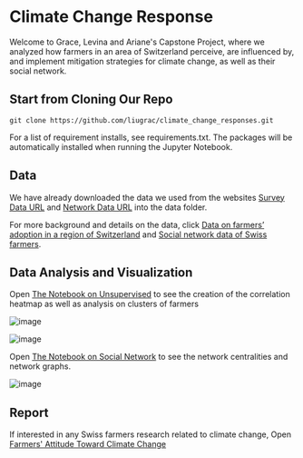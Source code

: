 # Climate Change Response

Welcome to Grace, Levina and Ariane's Capstone Project, where we analyzed how farmers in an area of Switzerland perceive, are influenced by, and implement mitigation strategies for climate change, as well as their social network. 

## Start from Cloning Our Repo
```
git clone https://github.com/liugrac/climate_change_responses.git
```

For a list of requirement installs, see requirements.txt. The packages will be automatically installed when running the Jupyter Notebook. 

## Data
We have already downloaded the data we used from the websites [Survey Data URL](https://www.research-collection.ethz.ch/handle/20.500.11850/383116) and [Network Data URL](https://www.research-collection.ethz.ch/handle/20.500.11850/458053) into the data folder. 

For more background and details on the data, click [Data on farmers’ adoption in a region of Switzerland](https://www.sciencedirect.com/science/article/pii/S2352340920303048#!) and [Social network data of Swiss farmers](https://www.sciencedirect.com/science/article/pii/S2352340921001827#tbl0001). 

## Data Analysis and Visualization
Open [The Notebook on Unsupervised](https://github.com/liugrac/climate_change_responses/blob/main/Exploratory%20%26%20Cluster%20Analysis.ipynb) to see the creation of the correlation heatmap as well as analysis on clusters of farmers


![image](https://user-images.githubusercontent.com/100817549/207014148-4b84ddde-74ae-4a08-a0df-6b29428a9141.png)

![image](https://user-images.githubusercontent.com/100817549/207013933-10a3b116-76bc-4d33-88a0-a25469544dfb.png)

Open [The Notebook on Social Network](https://github.com/liugrac/climate_change_responses/blob/main/Farmers%20Social%20Network.ipynb) to see the network centralities and network graphs. 

![image](https://user-images.githubusercontent.com/100817549/207014279-7f55dc49-569c-48e2-8b9a-d92f1d921f97.png)

## Report 
If interested in any Swiss farmers research related to climate change, Open [Farmers' Attitude Toward Climate Change](https://docs.google.com/document/d/1o_4T2IED1FVEroiMXwNL_9TwP6zSUL9V3GZGI_JMUzA/edit?usp=sharing)
